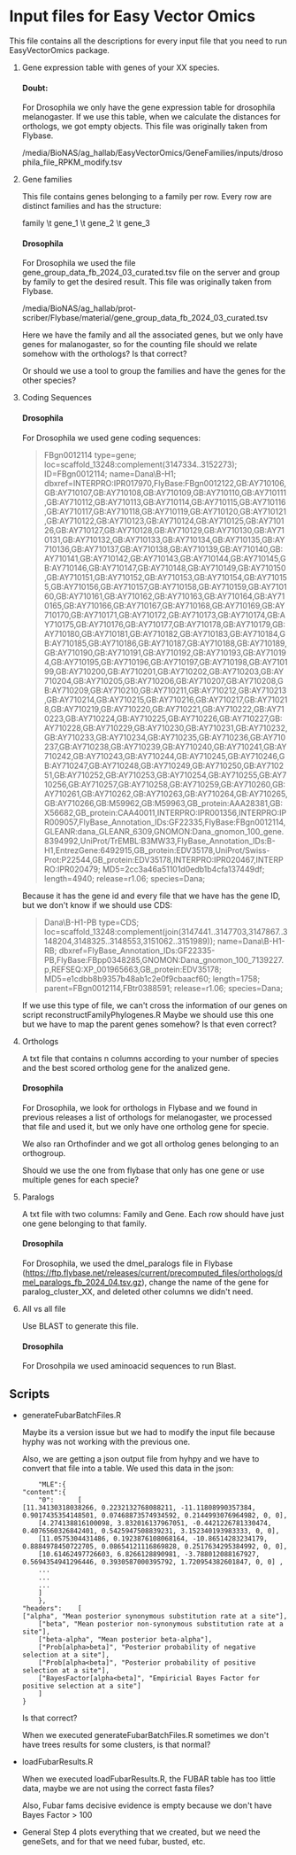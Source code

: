 # Input files for Easy Vector Omics

This file contains all the descriptions for every input file that you need to run EasyVectorOmics package.

1. Gene expression table with genes of your XX species.

    #### Doubt:
    For Drosophila we only have the gene expression table for drosophila melanogaster. If we use this table, when we calculate the distances for orthologs, we got empty objects. This file was originally taken from Flybase.

    /media/BioNAS/ag_hallab/EasyVectorOmics/GeneFamilies/inputs/drosophila_file_RPKM_modify.tsv


2. Gene families

    This file contains genes belonging to a family per row. Every row are distinct families and has the structure:

    family \t gene_1 \t gene_2 \t gene_3

    #### Drosophila
    For Drosophila we used the file gene_group_data_fb_2024_03_curated.tsv file on the server and group by family to get the desired result.
    This file was originally taken from Flybase.

    /media/BioNAS/ag_hallab/prot-scriber/Flybase/material/gene_group_data_fb_2024_03_curated.tsv

    Here we have the family and all the associated genes, but we only have genes for malanogaster, so for the counting file should we relate somehow with the orthologs? Is that correct?

    Or should we use a tool to group the families and have the genes for the other species?



3. Coding Sequences

    #### Drosophila
    For Drosophila we used gene coding sequences:
    >FBgn0012114 type=gene; loc=scaffold_13248:complement(3147334..3152273); ID=FBgn0012114; name=Dana\B-H1; dbxref=INTERPRO:IPR017970,FlyBase:FBgn0012122,GB:AY710106,GB:AY710107,GB:AY710108,GB:AY710109,GB:AY710110,GB:AY710111,GB:AY710112,GB:AY710113,GB:AY710114,GB:AY710115,GB:AY710116,GB:AY710117,GB:AY710118,GB:AY710119,GB:AY710120,GB:AY710121,GB:AY710122,GB:AY710123,GB:AY710124,GB:AY710125,GB:AY710126,GB:AY710127,GB:AY710128,GB:AY710129,GB:AY710130,GB:AY710131,GB:AY710132,GB:AY710133,GB:AY710134,GB:AY710135,GB:AY710136,GB:AY710137,GB:AY710138,GB:AY710139,GB:AY710140,GB:AY710141,GB:AY710142,GB:AY710143,GB:AY710144,GB:AY710145,GB:AY710146,GB:AY710147,GB:AY710148,GB:AY710149,GB:AY710150,GB:AY710151,GB:AY710152,GB:AY710153,GB:AY710154,GB:AY710155,GB:AY710156,GB:AY710157,GB:AY710158,GB:AY710159,GB:AY710160,GB:AY710161,GB:AY710162,GB:AY710163,GB:AY710164,GB:AY710165,GB:AY710166,GB:AY710167,GB:AY710168,GB:AY710169,GB:AY710170,GB:AY710171,GB:AY710172,GB:AY710173,GB:AY710174,GB:AY710175,GB:AY710176,GB:AY710177,GB:AY710178,GB:AY710179,GB:AY710180,GB:AY710181,GB:AY710182,GB:AY710183,GB:AY710184,GB:AY710185,GB:AY710186,GB:AY710187,GB:AY710188,GB:AY710189,GB:AY710190,GB:AY710191,GB:AY710192,GB:AY710193,GB:AY710194,GB:AY710195,GB:AY710196,GB:AY710197,GB:AY710198,GB:AY710199,GB:AY710200,GB:AY710201,GB:AY710202,GB:AY710203,GB:AY710204,GB:AY710205,GB:AY710206,GB:AY710207,GB:AY710208,GB:AY710209,GB:AY710210,GB:AY710211,GB:AY710212,GB:AY710213,GB:AY710214,GB:AY710215,GB:AY710216,GB:AY710217,GB:AY710218,GB:AY710219,GB:AY710220,GB:AY710221,GB:AY710222,GB:AY710223,GB:AY710224,GB:AY710225,GB:AY710226,GB:AY710227,GB:AY710228,GB:AY710229,GB:AY710230,GB:AY710231,GB:AY710232,GB:AY710233,GB:AY710234,GB:AY710235,GB:AY710236,GB:AY710237,GB:AY710238,GB:AY710239,GB:AY710240,GB:AY710241,GB:AY710242,GB:AY710243,GB:AY710244,GB:AY710245,GB:AY710246,GB:AY710247,GB:AY710248,GB:AY710249,GB:AY710250,GB:AY710251,GB:AY710252,GB:AY710253,GB:AY710254,GB:AY710255,GB:AY710256,GB:AY710257,GB:AY710258,GB:AY710259,GB:AY710260,GB:AY710261,GB:AY710262,GB:AY710263,GB:AY710264,GB:AY710265,GB:AY710266,GB:M59962,GB:M59963,GB_protein:AAA28381,GB:X56682,GB_protein:CAA40011,INTERPRO:IPR001356,INTERPRO:IPR009057,FlyBase_Annotation_IDs:GF22335,FlyBase:FBgn0012114,GLEANR:dana_GLEANR_6309,GNOMON:Dana_gnomon_100_gene.8394992,UniProt/TrEMBL:B3MW33,FlyBase_Annotation_IDs:B-H1,EntrezGene:6492915,GB_protein:EDV35178,UniProt/Swiss-Prot:P22544,GB_protein:EDV35178,INTERPRO:IPR020467,INTERPRO:IPR020479; MD5=2cc3a46a51101d0edb1b4cfa137449df; length=4940; release=r1.06; species=Dana; 

    Because it has the gene id and every file that we have has the gene ID, but we don't know if we should use CDS:

    >Dana\B-H1-PB type=CDS; loc=scaffold_13248:complement(join(3147441..3147703,3147867..3148204,3148325..3148553,3151062..3151989)); name=Dana\B-H1-RB; dbxref=FlyBase_Annotation_IDs:GF22335-PB,FlyBase:FBpp0348285,GNOMON:Dana_gnomon_100_7139227.p,REFSEQ:XP_001965663,GB_protein:EDV35178; MD5=e1cdbb8b9357b48ab1c2e0f9cbaacf60; length=1758; parent=FBgn0012114,FBtr0388591; release=r1.06; species=Dana; 

    If we use this type of file, we can't cross the information of our genes on script reconstructFamilyPhylogenes.R
    Maybe we should use this one but we have to map the parent genes somehow? Is that even correct?


4. Orthologs

    A txt file that contains n columns according to your number of species and the best scored ortholog gene for the analized gene.

    #### Drosophila
    For Drosophila, we look for orthologs in Flybase and we found in previous releases a list of orthologs for melanogaster, we processed that file and used it, but we only have one ortholog gene for specie.

    We also ran Orthofinder and we got all ortholog genes belonging to an orthogroup.

    Should we use the one from flybase that only has one gene or use multiple genes for each specie?


5. Paralogs

    A txt file with two columns: Family and Gene.
    Each row should have just one gene belonging to that family.

    #### Drosophila
    For Drosophila, we used the dmel_paralogs file in Flybase (https://ftp.flybase.net/releases/current/precomputed_files/orthologs/dmel_paralogs_fb_2024_04.tsv.gz), change the name of the gene for paralog_cluster_XX, and deleted other columns we didn't need.

6. All vs all file
    
    Use BLAST to generate this file.

    #### Drosophila
    For Drosohpila we used aminoacid sequences to run Blast.

## Scripts

- generateFubarBatchFiles.R 

    Maybe its a version issue but we had to modify the input file because hyphy was not working with the previous one.

    Also, we are getting a json output file from hyhpy and we have to convert that file into a table. We used this data in the json:

    ```
        "MLE":{
    "content":{
        "0":      [
    [11.34130318038266, 0.2232132768088211, -11.11808990357384, 0.9017435354148501, 0.07468873574934592, 0.2144993076964982, 0, 0],
        [4.274138816100098, 3.832016137967051, -0.4421226781330474, 0.4076560326842401, 0.5425947508839231, 3.152340193983333, 0, 0],
        [11.0575304431486, 0.1923876108068164, -10.86514283234179, 0.8884978450722705, 0.08654121116869828, 0.2517634295384992, 0, 0],
        [10.61462497726603, 6.8266128890981, -3.788012088167927, 0.5694354941296446, 0.3930587000395792, 1.720954382601847, 0, 0] ,
        ...
        ...
        ...
        ]
        },
    "headers":    [
    ["alpha", "Mean posterior synonymous substitution rate at a site"],
        ["beta", "Mean posterior non-synonymous substitution rate at a site"],
        ["beta-alpha", "Mean posterior beta-alpha"],
        ["Prob[alpha>beta]", "Posterior probability of negative selection at a site"],
        ["Prob[alpha<beta]", "Posterior probability of positive selection at a site"],
        ["BayesFactor[alpha<beta]", "Empiricial Bayes Factor for positive selection at a site"] 
        ]
    }
    ```
    Is that correct?

    When we executed generateFubarBatchFiles.R sometimes we don't have trees results for some clusters, is that normal?



- loadFubarResults.R

    When we executed loadFubarResults.R, the FUBAR table has too little data, maybe we are not using the correct fasta files?

    Also, Fubar fams decisive evidence is empty because we don't have Bayes Factor > 100


- General
    Step 4 plots everything that we created, but we need the geneSets, and for that we need fubar, busted, etc.